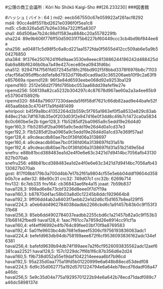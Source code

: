 #公理の商工会議所 : Kōri No Shōkō Kaigi-Sho
##[26.233230]
###図書館

#ハッシュ ( バイト: 64 )
md2: eecb567550c67e059922af261acf8292
md4: 90cc4e8f5511bd2621e0396f0f5ea1c8
md5: c5db326a5d57b26e336a7322ff5a8307
sha1: 46d506ae7b24c98d11583ea884bc20a5578229fb
sha224: 89e9b606f776ff50d59031f75b6227bf60449ccc3cb4bd9bf844ee8a
sha256: ad04811c5d98f5c6a8cd221aa1572fda0f5655d412cc509ab6e5a9b504276850
sha384: 9f376e25076241f6d9aae3530e8eeec813886244186242d488425d6ab9a88bf6246b0ba7a49e427cece80ea0943fd6bc
sha512: 92947f47f561fd072545d18fc2f6bd902f5f8bbd3378f6976b8c71103cfacf56a095dffbcdd1efa8d7932d719bd0cad9ad3c365206aeb10f9c2a63f9e857669a
ripemd128: 96f3e84d6593eebe068d92e9253ba129
ripemd160: 2512e56d2f79fd795bbc053aa68dd39afef9e27e
ripemd256: 506139a82ca5232b304297c4c87678d967ae60a2a3a4ee65b9e53790415892fb
ripemd320: 8848a796077230daeda5f6f58df7621c66db82aad9e44bafe52f465aa6bbb3c4704f17a9fd481499
whirlpool: b45f9a8bc41352264d2b559c5f765a1863ef0f5a8532e829c83ab848ec21dc7df167db35e0f203d03f2e947416e0f3dd8c49b7c1472ca0a58348c0c660be5e2b
tiger128,3: f1b5285df2ba0965a9c5edd19e26d4d0
tiger160,3: f1b5285df2ba0965a9c5edd19e26d4d0a1cd37e3
tiger192,3: f1b5285df2ba0965a9c5edd19e26d4d0a1cd37e369f57aa1
tiger128,4: a9cdeacdb80ae7bc0f36fd06a3138697
tiger160,4: a9cdeacdb80ae7bc0f36fd06a3138697fd31a51b
tiger192,4: a9cdeacdb80ae7bc0f36fd06a3138697fd31a51b2149e5bd
snefru: e88b81bcd388483ea1d2e4f0e6e63c3421d7d9414bc7056afb43130827b070ab
snefru256: e88b81bcd388483ea1d2e4f0e6e63c3421d7d9414bc7056afb43130827b070ab
gost: 817f08bb179b3a700d4bb7e17b2f61a9804cf55e5ebb04ddf19604d358b0b7ce
adler32: 88e90c31
crc32: 749d07c1
crc32b: 6269b714
fnv132: 6c7eb335
fnv164: cb36843ae6fe4a15
joaat: 7b59b837
haval128,3: 998ad6e8e73cbf3236d8eee0f7d7f19a
haval160,3: b87870d41ac58b03a8d0c12245b8ddc1929664b8
haval192,3: 9ff06dd4ab2a8403f7aebb22e1d2d6c15d1657b8ea129f15
haval224,3: a0eb6dd4962784038dadbb2266cbd6c1a91457b83b0c9f153f331b68
haval256,3: 85eb6dd4902784037eadbb2255cbd6c1a21457b82a0c9f153b331b68142fbed9
haval128,4: 1aac7f61cc7a7859d26e8914cc91cf1a
haval160,4: ef4eff96992e4fb764c89fee03bf70f9a8769583
haval192,4: 5a01fe9603bc4db7681e9aeef5306cf9756193836063adc1
haval224,4: befefd963db94db758199aee872f6cf9536093836162adc134ef6381
haval256,4: bafefd9639b94db74f199aee7a2f6cf9526093835562adc12aef6381caa22521
haval128,5: 157c1229dc7ff6b1f6c87b356d6e2d24
haval160,5: f9b738d052a55e19daf1042214eeeaa6bf7b96cd
haval192,5: 95a235d0aa775a19fd5b01220999e6a648b88ecd53dedf08
haval224,5: 6d9c35d062775a192d5701224794e6a64eb78ecd76dadf08a47a46dc
haval256,5: 5e9c35d04e775a19295701222b94e6a642b78ecd71dadf089c7a46dc5898137d
